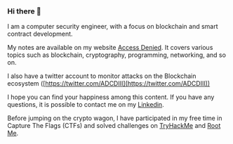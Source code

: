 ### Hi there 👋

I am a computer security engineer, with a focus on blockchain and smart contract development.

My notes are available on my website [Access Denied](https://rya-sge.github.io/access-denied/). It covers various topics such as blockchain, cryptography, programming, networking, and so on.

I also have a twitter account to monitor attacks on the Blockchain ecosystem ([https://twitter.com/ADCDIII](https://twitter.com/ADCDIII))

I hope you can find your happiness among this content. If you have any questions, it is possible to contact me on my [Linkedin](https://ch.linkedin.com/in/ryan-sauge/en?trk=public_profile_locale-url).

Before jumping on the crypto wagon, I have participated in my free time in Capture The Flags (CTFs) and solved challenges on [TryHackMe](https://tryhackme.com/p/Carcajou) and [Root Me](https://www.root-me.org).
